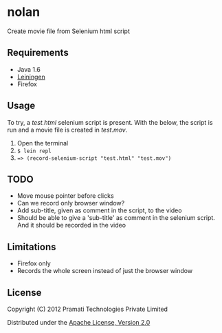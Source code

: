 # nolan

Create movie file from Selenium html script

## Requirements

- Java 1.6
- [Leiningen](https://github.com/technomancy/leiningen/blob/master/README.md)
- Firefox

## Usage

To try, a *test.html* selenium script is present. With the below, the
script is run and a movie file is created in *test.mov*.

1. Open the terminal
2. `$ lein repl`
3. `=> (record-selenium-script "test.html" "test.mov")`

## TODO

- Move mouse pointer before clicks
- Can we record only browser window?
- Add sub-title, given as comment in the script, to the video
- Should be able to give a 'sub-title' as comment in the selenium
   script.  And it should be recorded in the video

## Limitations

- Firefox only
- Records the whole screen instead of just the browser window

## License

Copyright (C) 2012 Pramati Technologies Private Limited

Distributed under the [Apache License, Version 2.0](http://www.apache.org/licenses/LICENSE-2.0.html)

